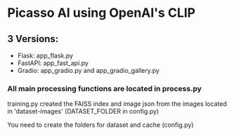# Picasso AI using OpenAI's CLIP

## 3 Versions:
* Flask:      app_flask.py
* FastAPI:    app_fast_api.py
* Gradio:     app_gradio.py and app_gradio_gallery.py

### All main processing functions are located in process.py
training.py created the FAISS index and image json from the images located in 'dataset-images' (DATASET_FOLDER in config.py)

You need to create the folders for dataset and cache (config.py)